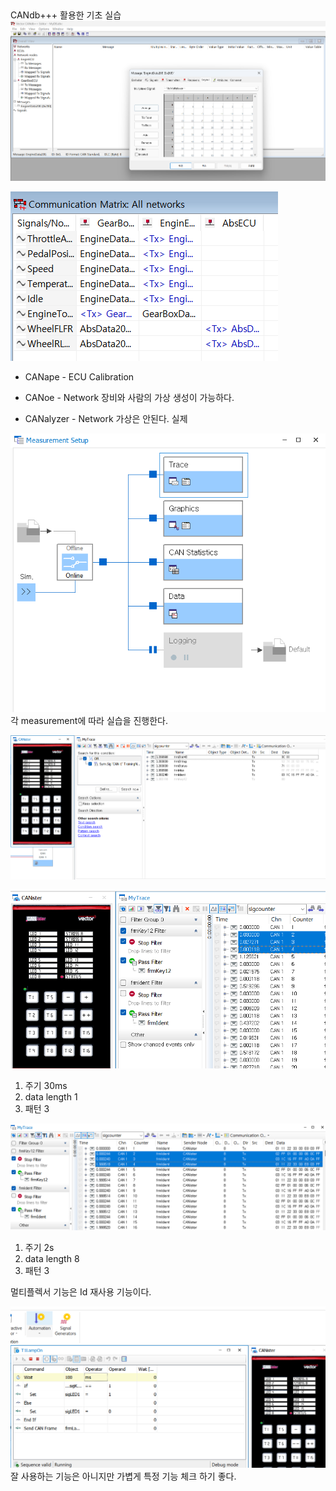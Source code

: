 

##


CANdb+++ 활용한 기초 실습
![alt text](image.png)

![alt text](image-1.png)

- CANape      - ECU Calibration

- CANoe       - Network
장비와 사람의 가상 생성이 가능하다.

- CANalyzer   - Network
가상은 안된다. 실제


![alt text](image-2.png)
각 measurement에 따라 실습을 진행한다.


![alt text](image-3.png)

![frmKey12](image-4.png)

1. 주기 30ms
2. data length 1
3. 패턴 3

![alt text](image-5.png)

1. 주기 2s
2. data length 8
3. 패턴 3

멀티플렉서 기능은 Id 재사용 기능이다.



![Automation](image-6.png)
잘 사용하는 기능은 아니지만 가볍게 특정 기능 체크 하기 좋다.